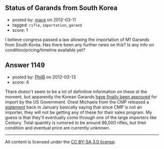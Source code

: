 ## Status of Garands from South Korea

- posted by: [mace](https://stackexchange.com/users/-1/163-mace) on 2012-03-11
- tagged: `rifle`, `importation`, `garand`
- score: 1

I believe congress passed a law allowing the importation of M1 Garands from South Korea. Has there been any further news on this? Is any info on condition/pricing/timeline available yet?


## Answer 1149

- posted by: [PhilB](https://stackexchange.com/users/-1/448-philb) on 2012-03-13
- score: 4

There doesn't seem to be a lot of definitive information on these at the moment, but apparently the Korean Garands [have finally been approved](http://www.koreatimes.co.kr/www/news/nation/2012/01/116_103154.html) for import by the US Government. Orest Michaels from the CMP released a [statement](http://odcmp.com/Emails/12/Sales012312.htm) back in January basically saying that since CMP is not an importer, they will not be getting any of these for their sales program. My guess is that they'll eventually come through one of the large importers like Century. Total quantity is rumored to be around 86,000 rifles, but their condition and eventual price are currently unknown.





---

All content is licensed under the [CC BY-SA 3.0 license](https://creativecommons.org/licenses/by-sa/3.0/).
